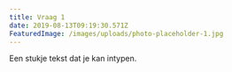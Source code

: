 ```yaml
---
title: Vraag 1
date: 2019-08-13T09:19:30.571Z
FeaturedImage: /images/uploads/photo-placeholder-1.jpg
---
```

Een stukje tekst dat je kan intypen.
